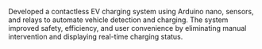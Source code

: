Developed a contactless EV charging system using Arduino nano, sensors, and relays to automate vehicle detection and charging. The system improved safety, efficiency, and user convenience by eliminating manual intervention and displaying real-time charging status.
